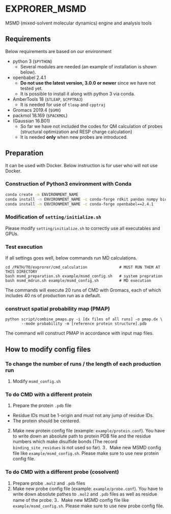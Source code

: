 # EXPRORER_MSMD

MSMD (mixed-solvent molecular dynamics) engine and analysis tools

## Requirements

Below requirements are based on our environment

- python 3 (`$PYTHON`)
  - Several modules are needed (an example of installation is shown below).
- openbabel 2.4.1
  - **Do not use the latest version, 3.0.0 or newer** since we have not tested yet.
  - It is possible to install it along with python 3 via conda.
- AmberTools 18 (`$TLEAP`, `$CPPTRAJ`)
  - It is needed for use of `tleap` and `cpptraj`
- Gromacs 2019.4 (`$GMX`)
- packmol 18.169 (`$PACKMOL`)
- (Gaussian 16.B01)
  - So far we have not included the codes for QM calculation of probes (structural optimization and RESP charge calculation)
  - It is needed **only** when new probes are introduced.

## Preparation

It can be used with Docker. Below instruction is for user who will not use Docker.

### Construction of Python3 environment with Conda

```sh
conda create -n ENVIRONMENT_NAME
conda install -n ENVIRONMENT_NAME -c conda-forge rdkit pandas numpy biopython jinja2 griddataformats parmed
conda install -n ENVIRONMENT_NAME -c conda-forge openbabel==2.4.1
```


### Modification of `setting/initialize.sh`

Please modify `setting/initialize.sh` to correctly use all executables and GPUs.

### Test execution
If all settings goes well, below commands run MD calculations.
```
cd /PATH/TO/exprorer/cmd_calculation              # MUST RUN THEM AT THIS DIRECTORY
bash msmd_preparation.sh example/msmd_config.sh   # system prepration
bash msmd_mdrun.sh example/msmd_config.sh         # MD execution
```
The commands will execute 20 runs of CMD with Gromacs, each of which includes 40 ns of production run as a default.

### construct spatial probability map (PMAP)
```
python script/combine_pmaps.py -i [dx files of all runs] -o pmap.dx \
       --mode probability -m [reference protein structure].pdb
```
The command will construct PMAP in accordance with input map files.

## How to modify config files

### To change the number of runs / the length of each production run

1. Modify `msmd_config.sh`

### To do CMD with a different protein

1. Prepare the protein `.pdb` file
  - Residue IDs must be 1-origin and must not any jump of residue IDs.
  - The protein should be centered.
2. Make new protein config file (example: `example/protein.conf`). You have to write down an absolute path to protein PDB file and the residue numbers which make disulfide bonds (The record `binding_site_residues` is not used so far). 
3．Make new MSMD config file like `example/msmd_config.sh`. Please make sure to use new protein config file.

### To do CMD with a different probe (cosolvent)

1. Prepare probe `.mol2` and `.pdb` files
2. Make new probe config file (example: `example/probe.conf`). You have to write down absolute pathes to `.mol2` and `.pdb` files as well as residue name of the probe.
3．Make new MSMD config file like `example/msmd_config.sh`. Please make sure to use new probe config file.
